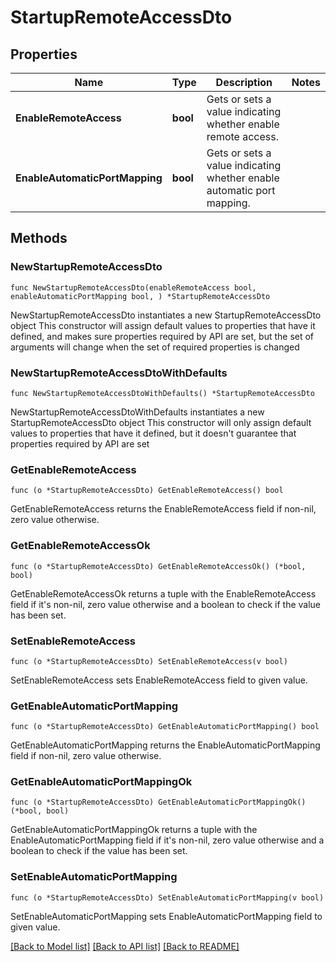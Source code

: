 # StartupRemoteAccessDto

## Properties

Name | Type | Description | Notes
------------ | ------------- | ------------- | -------------
**EnableRemoteAccess** | **bool** | Gets or sets a value indicating whether enable remote access. | 
**EnableAutomaticPortMapping** | **bool** | Gets or sets a value indicating whether enable automatic port mapping. | 

## Methods

### NewStartupRemoteAccessDto

`func NewStartupRemoteAccessDto(enableRemoteAccess bool, enableAutomaticPortMapping bool, ) *StartupRemoteAccessDto`

NewStartupRemoteAccessDto instantiates a new StartupRemoteAccessDto object
This constructor will assign default values to properties that have it defined,
and makes sure properties required by API are set, but the set of arguments
will change when the set of required properties is changed

### NewStartupRemoteAccessDtoWithDefaults

`func NewStartupRemoteAccessDtoWithDefaults() *StartupRemoteAccessDto`

NewStartupRemoteAccessDtoWithDefaults instantiates a new StartupRemoteAccessDto object
This constructor will only assign default values to properties that have it defined,
but it doesn't guarantee that properties required by API are set

### GetEnableRemoteAccess

`func (o *StartupRemoteAccessDto) GetEnableRemoteAccess() bool`

GetEnableRemoteAccess returns the EnableRemoteAccess field if non-nil, zero value otherwise.

### GetEnableRemoteAccessOk

`func (o *StartupRemoteAccessDto) GetEnableRemoteAccessOk() (*bool, bool)`

GetEnableRemoteAccessOk returns a tuple with the EnableRemoteAccess field if it's non-nil, zero value otherwise
and a boolean to check if the value has been set.

### SetEnableRemoteAccess

`func (o *StartupRemoteAccessDto) SetEnableRemoteAccess(v bool)`

SetEnableRemoteAccess sets EnableRemoteAccess field to given value.


### GetEnableAutomaticPortMapping

`func (o *StartupRemoteAccessDto) GetEnableAutomaticPortMapping() bool`

GetEnableAutomaticPortMapping returns the EnableAutomaticPortMapping field if non-nil, zero value otherwise.

### GetEnableAutomaticPortMappingOk

`func (o *StartupRemoteAccessDto) GetEnableAutomaticPortMappingOk() (*bool, bool)`

GetEnableAutomaticPortMappingOk returns a tuple with the EnableAutomaticPortMapping field if it's non-nil, zero value otherwise
and a boolean to check if the value has been set.

### SetEnableAutomaticPortMapping

`func (o *StartupRemoteAccessDto) SetEnableAutomaticPortMapping(v bool)`

SetEnableAutomaticPortMapping sets EnableAutomaticPortMapping field to given value.



[[Back to Model list]](../README.md#documentation-for-models) [[Back to API list]](../README.md#documentation-for-api-endpoints) [[Back to README]](../README.md)


